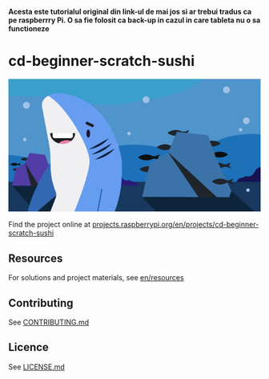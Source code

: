 <strong>Acesta este tutorialul original din link-ul de mai jos si ar trebui tradus ca pe raspberrry Pi. O sa fie folosit ca back-up in cazul in care tableta nu o sa functioneze</strong>

# cd-beginner-scratch-sushi

![cd-beginner-scratch-sushi](/en/images/banner.png)

Find the project online at [projects.raspberrypi.org/en/projects/cd-beginner-scratch-sushi](https://projects.raspberrypi.org/en/projects/cd-beginner-scratch-sushi)

## Resources
For solutions and project materials, see [en/resources](https://github.com/raspberrypilearning/cd-beginner-scratch-sushi/tree/master/en/resources)

## Contributing
See [CONTRIBUTING.md](CONTRIBUTING.md)

## Licence
 See [LICENSE.md](LICENSE.md)
